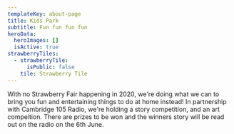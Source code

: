 ```yaml
---
templateKey: about-page
title: Kids Park
subtitle: Fun fun fun fun
heroData:
  heroImages: []
  isActive: true
strawberryTiles:
  - strawberryTile:
      isPublic: false
    tile: Strawberry Tile
---
```

With no Strawberry Fair happening in 2020, we're doing what we can to bring you fun and entertaining things to do at home instead! In partnership with Cambridge 105 Radio, we're holding a story competition, and an art compeition. There are prizes to be won and the winners story will be read out on the radio on the 6th June.
